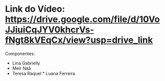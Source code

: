 # Link do Vídeo: https://drive.google.com/file/d/10VoJJiuiCqJYV0khcrVs-fNgt8kVEqCx/view?usp=drive_link

Componentes:
* Lina Gabrielly
* Meir Naã
* Teresa Raquel
* Luana Ferreira
